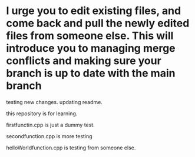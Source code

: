 # I urge you to edit existing files, and come back and pull the newly edited files from someone else. This will introduce you to managing merge conflicts and making sure your branch is up to date with the main branch

testing new changes. updating readme.

this repository is for learning.

firstfunctin.cpp is just a dummy test. 

secondfunction.cpp is more testing

helloWorldfunction.cpp is testing from someone else.
